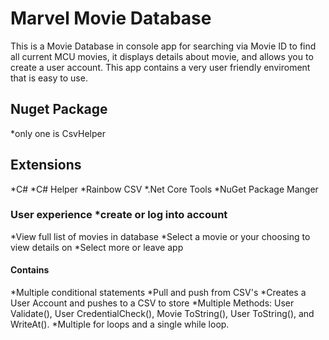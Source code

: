 # Marvel Movie Database

This is a Movie Database in console app for searching via Movie ID to find all current MCU movies, it displays details about movie, and allows you to create a user account. This app contains a very user friendly enviroment that is easy to use.

## Nuget Package 
*only one is CsvHelper

## Extensions 
*C# 
*C# Helper 
*Rainbow CSV *.Net Core Tools *NuGet Package Manger

### User experience *create or log into account 
*View full list of movies in database 
*Select a movie or your choosing to view details on 
*Select more or leave app

#### Contains 
*Multiple conditional statements 
*Pull and push from CSV's 
*Creates a User Account and pushes to a CSV to store *Multiple Methods: User Validate(), User CredentialCheck(), Movie ToString(), User ToString(), and WriteAt(). *Multiple for loops and a single while loop.

